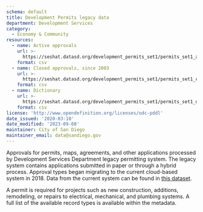 ```yaml
---
schema: default
title: Development Permits legacy data
department: Development Services
category:
  - Economy & Community
resources:
  - name: Active approvals
    url: >-
      https://seshat.datasd.org/development_permits_set1/permits_set1_active_datasd.csv
    format: csv
  - name: Closed approvals, since 2003
    url: >-
      https://seshat.datasd.org/development_permits_set1/permits_set1_closed_datasd.csv
    format: csv
  - name: Dictionary
    url: >-
      https://seshat.datasd.org/development_permits_set1/permits_set1_datasd_dict.csv
    format: csv
license: 'http://www.opendefinition.org/licenses/odc-pddl'
date_issued: '2020-03-10'
date_modified: '2023-09-08'
maintainer: City of San Diego
maintainer_email: data@sandiego.gov
---
```

Approvals for permits, maps, agreements, and other applications processed by Development Services Department legacy permitting system. The legacy system contains applications submitted in paper or through a hybrid process. Approval types began migrating to the current cloud-based system in 2018. Data from the current system can be found in [this dataset](/datasets/development-permits-set2/).

<!--more-->

A permit is required for projects such as new construction, additions, remodeling, or repairs to electrical, mechanical, and plumbing systems. A full list of the available record types is available within the metadata.